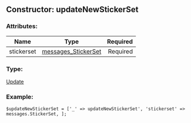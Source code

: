 ## Constructor: updateNewStickerSet  

### Attributes:

| Name     |    Type       | Required |
|----------|:-------------:|---------:|
|stickerset|[messages\_StickerSet](../types/messages_StickerSet.md) | Required|
### Type: 

[Update](../types/Update.md)
### Example:

```
$updateNewStickerSet = ['_' => updateNewStickerSet', 'stickerset' => messages.StickerSet, ];
```